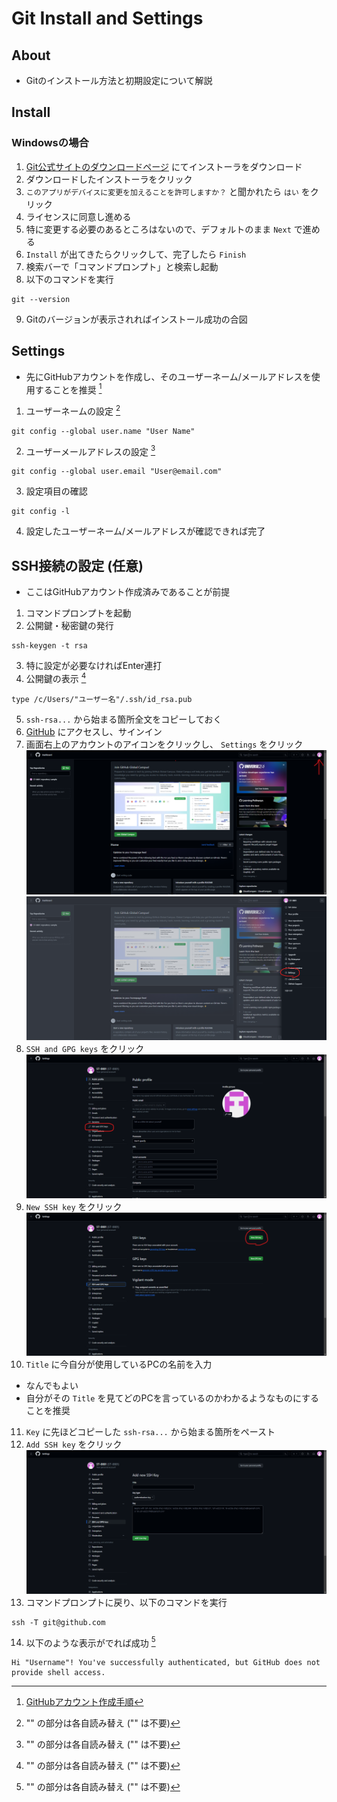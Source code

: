 # Git Install and Settings

## About
- Gitのインストール方法と初期設定について解説

## Install
### Windowsの場合
1. [Git公式サイトのダウンロードページ](https://git-scm.com/downloads) にてインストーラをダウンロード
2. ダウンロードしたインストーラをクリック
3. `このアプリがデバイスに変更を加えることを許可しますか？` と聞かれたら `はい` をクリック
4. ライセンスに同意し進める
5. 特に変更する必要のあるところはないので、デフォルトのまま `Next` で進める
6. `Install` が出てきたらクリックして、完了したら `Finish`
7. 検索バーで「コマンドプロンプト」と検索し起動
8. 以下のコマンドを実行
```
git --version
```
9. Gitのバージョンが表示されればインストール成功の合図

## Settings
- 先にGitHubアカウントを作成し、そのユーザーネーム/メールアドレスを使用することを推奨 [^1]
1. ユーザーネームの設定 [^2]
```
git config --global user.name "User Name"
```
2. ユーザーメールアドレスの設定 [^2]
```
git config --global user.email "User@email.com"
```
3. 設定項目の確認
```
git config -l
```
4. 設定したユーザーネーム/メールアドレスが確認できれば完了

## SSH接続の設定 (任意)
- ここはGitHubアカウント作成済みであることが前提
1. コマンドプロンプトを起動
2. 公開鍵・秘密鍵の発行
```
ssh-keygen -t rsa
```
3. 特に設定が必要なければEnter連打
4. 公開鍵の表示 [^2]
```
type /c/Users/"ユーザー名"/.ssh/id_rsa.pub
```
5. `ssh-rsa...` から始まる箇所全文をコピーしておく
6. [GitHub](https://github.co.jp/) にアクセスし、サインイン
7. 画面右上のアカウントのアイコンをクリックし、 `Settings` をクリック
![Screenshot of Dashboard](/Git-settings/images/ssh-settings-1.png)
![Screenshot of screen after icon was clicked](/Git-settings/images/ssh-settings-2.png)
8. `SSH and GPG keys` をクリック
![Screenshot of Settings](/Git-settings/images/ssh-settings-3.png)
9. `New SSH key` をクリック
![Screenshot of SSH and GPG keys](/Git-settings/images/ssh-settings-4.png)
10. `Title` に今自分が使用しているPCの名前を入力
- なんでもよい
- 自分がその `Title` を見てどのPCを言っているのかわかるようなものにすることを推奨
11. `Key` に先ほどコピーした `ssh-rsa...` から始まる箇所をペースト
12. `Add SSH key` をクリック
![Screenshot of Add new SSH Key](/Git-settings/images/ssh-settings-5.png)
13. コマンドプロンプトに戻り、以下のコマンドを実行
```
ssh -T git@github.com
```
14. 以下のような表示がでれば成功 [^2]
```
Hi "Username"! You've successfully authenticated, but GitHub does not provide shell access.
```

[^1]: [GitHubアカウント作成手順](./GitHub-creating-account/)
[^2]: "" の部分は各自読み替え ("" は不要)